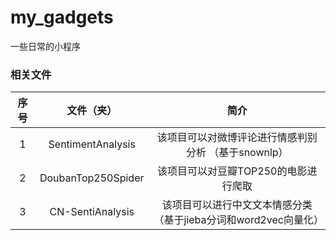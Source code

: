 # my_gadgets

一些日常的小程序

### 相关文件

| 序号 |     文件（夹）     |                             简介                             |
| :--: | :----------------: | :----------------------------------------------------------: |
|  1   | SentimentAnalysis  |     该项目可以对微博评论进行情感判别分析 （基于snownlp）     |
|  2   | DoubanTop250Spider |             该项目可以对豆瓣TOP250的电影进行爬取             |
|  3   |  CN-SentiAnalysis  | 该项目可以进行中文文本情感分类（基于jieba分词和word2vec向量化） |

